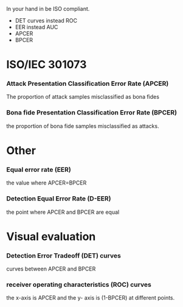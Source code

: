 In your hand in be ISO compliant. 
- DET curves instead ROC
- EER instead AUC
- APCER 
- BPCER


# ISO/IEC 301073

### Attack Presentation Classification Error Rate (APCER)

The proportion of attack samples misclassified as bona fides
### Bona fide Presentation Classification Error Rate (BPCER)

the proportion of bona fide samples misclassified as attacks. 

# Other 
### Equal error rate (EER)
the value where APCER=BPCER

### Detection Equal Error Rate (D-EER)
the point where APCER and BPCER are equal



# Visual evaluation 

### Detection Error Tradeoff (DET) curves
curves between APCER and BPCER

### receiver operating characteristics (ROC) curves
the x-axis is APCER and the y- axis is (1-BPCER) at different points.
